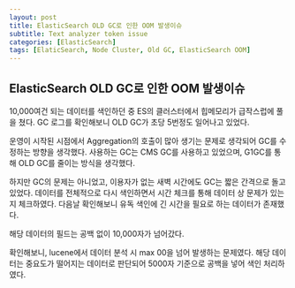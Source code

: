 ```yaml
---
layout: post
title: ElasticSearch OLD GC로 인한 OOM 발생이슈
subtitle: Text analyzer token issue
categories: [ElasticSearch]
tags: [ElaticSearch, Node Cluster, Old GC, ElasticSearch OOM]
---
```


## ElasticSearch OLD GC로 인한 OOM 발생이슈

10,000여건 되는 데이터를 색인하던 중 ES의 클러스터에서 힙메모리가 급작스럽에 풀을 쳤다. GC 로그를 확인해보니 OLD GC가 초당 5번정도 일어나고 있었다.

운영이 시작된 시점에서 Aggregation의 호출이 많아 생기는 문제로 생각되어 GC를 수정하는 방향을 생각했다. 사용하는 GC는 CMS GC를 사용하고 있었으며, G1GC를 통해 OLD GC를 줄이는 방식을 생각했다.

하지만 GC의 문제는 아니었고, 이용자가 없는 새벽 시간에도 GC는 짧은 간격으로 돌고 있었다. 데이터를 전체적으로 다시 색인하면서 시간 체크를 통해 데이터 상 문제가 있는지 체크하였다. 다음날 확인해보니 유독 색인에 긴 시간을 필요로 하는 데이터가 존재했다.

해당 데이터의 필드는 공백 없이 10,000자가 넘어갔다.

확인해보니, lucene에서 데이터 분석 시 max 00을 넘어 발생하는 문제였다. 해당 데이터는 중요도가 떨어지는 데이터로 판단되어 5000자 기준으로 공백을 넣어 색인 처리하였다.
